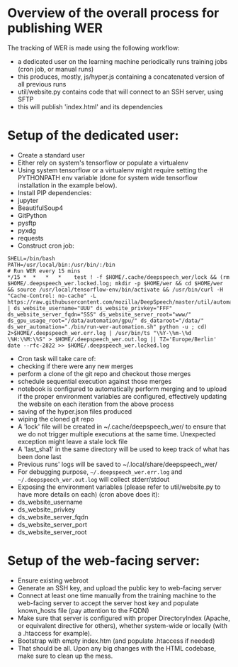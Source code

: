 Overview of the overall process for publishing WER
==================================================

The tracking of WER is made using the following workflow:
* a dedicated user on the learning machine periodically runs training jobs (cron
  job, or manual runs)
* this produces, mostly, js/hyper.js containing a concatenated version of all
  previous runs
* util/website.py contains code that will connect to an SSH server, using SFTP
* this will publish 'index.html' and its dependencies

# Setup of the dedicated user:

* Create a standard user
* Either rely on system's tensorflow or populate a virtualenv
* Using system tensorflow or a virtualenv might require setting the PYTHONPATH
  env variable (done for system wide tensorflow installation in the example
  below).
* Install PIP dependencies:
 * jupyter
 * BeautifulSoup4
 * GitPython
 * pysftp
 * pyxdg
 * requests
* Construct cron job:
```
SHELL=/bin/bash
PATH=/usr/local/bin:/usr/bin/:/bin
# Run WER every 15 mins
*/15 *  *   *   *    test ! -f $HOME/.cache/deepspeech_wer/lock && (rm $HOME/.deepspeech_wer.locked.log; mkdir -p $HOME/wer && cd $HOME/wer && source /usr/local/tensorflow-env/bin/activate && /usr/bin/curl -H "Cache-Control: no-cache" -L https://raw.githubusercontent.com/mozilla/DeepSpeech/master/util/automation.py | ds_website_username="UUU" ds_website_privkey="FFF" ds_website_server_fqdn="SSS" ds_website_server_root="www/" ds_gpu_usage_root="/data/automation/gpu/" ds_dataroot="/data/" ds_wer_automation="./bin/run-wer-automation.sh" python -u ; cd) 2>$HOME/.deepspeech_wer.err.log | /usr/bin/ts "\%Y-\%m-\%d \%H:\%M:\%S" > $HOME/.deepspeech_wer.out.log || TZ='Europe/Berlin' date --rfc-2822 >> $HOME/.deepspeech_wer.locked.log
```
* Cron task will take care of:
 * checking if there were any new merges
 * perform a clone of the git repo and checkout those merges
 * schedule sequential execution against those merges
 * notebook is configured to automatically perform merging and to upload if
   the proper environment variables are configured, effectively updating the
   website on each iteration from the above process
 * saving of the hyper.json files produced
 * wiping the cloned git repo
* A 'lock' file will be created in ~/.cache/deepspeech_wer/ to ensure that we do not
  trigger multiple executions at the same time. Unexpected exception might leave
  a stale lock file
* A 'last_sha1' in the same directory will be used to keep track of what has
  been done last
* Previous runs' logs will be saved to ~/.local/share/deepspeech_wer/
* For debugging purpose, `~/.deepspeech_wer.err.log` and `~/.deepspeech_wer.out.log`
  will collect stderr/stdout
* Exposing the environment variables (please refer to util/website.py to have
  more details on each) (cron above does it):
 * ds_website_username
 * ds_website_privkey
 * ds_website_server_fqdn
 * ds_website_server_port
 * ds_website_server_root

# Setup of the web-facing server:

* Ensure existing webroot
* Generate an SSH key, and upload the public key to web-facing server
* Connect at least one time manually from the training machine to the web-facing
  server to accept the server host key and populate known_hosts file (pay
  attention to the FQDN)
* Make sure that server is configured with proper DirectoryIndex (Apache, or
  equivalent directive for others), whether system-wide or locally (with a
  .htaccess for example).
* Bootstrap with empty index.htm (and populate .htaccess if needed)
* That should be all. Upon any big changes with the HTML codebase, make sure to
  clean up the mess.
